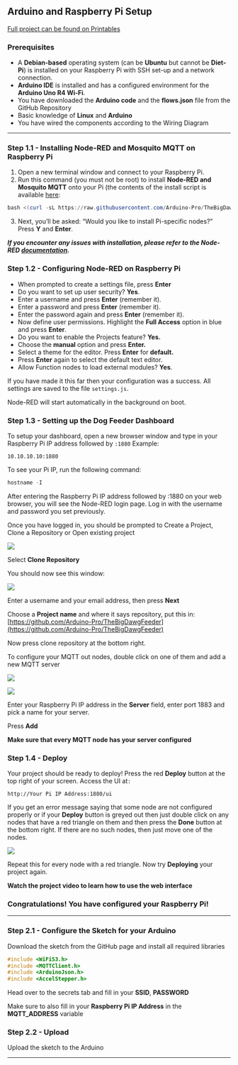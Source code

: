 ## Arduino and Raspberry Pi Setup

[Full project can be found on Printables](https://www.printables.com/model/1272698-the-big-dawg-feeder)

### Prerequisites

- A **Debian-based** operating system (can be **Ubuntu** but cannot be **Diet-Pi**) is installed on your Raspberry Pi with SSH set-up and a network connection.
- **Arduino IDE** is installed and has a configured environment for the **Arduino Uno R4 Wi-Fi**.
- You have downloaded the **Arduino code** and the **flows.json** file from the GitHub Repository
- Basic knowledge of **Linux** and **Arduino**
- You have wired the components according to the Wiring Diagram

---

### Step 1.1 - Installing Node-RED and Mosquito MQTT on Raspberry Pi

1. Open a new terminal window and connect to your Raspberry Pi.
2. Run this command (you must not be root) to install **Node-RED and Mosquito MQTT** onto your Pi (the contents of the install script is available [here](https://github.com/Arduino-Pro/The-Big-Dawg-Feeder/blob/main/install.sh): 

```powershell
bash <(curl -sL https://raw.githubusercontent.com/Arduino-Pro/TheBigDawgFeeder/main/install.sh)
```

3. Next, you’ll be asked: “Would you like to install Pi-specific nodes?” Press **Y** and **Enter**.

***If you encounter any issues with installation, please refer to the Node-RED [documentation](https://nodered.org/docs/getting-started/raspberrypi).***

### Step 1.2 - Configuring Node-RED on Raspberry Pi

- When prompted to create a settings file, press **Enter**
- Do you want to set up user security? **Yes**.
- Enter a username and press **Enter** (remember it).
- Enter a password and press **Enter** (remember it).
- Enter the password again and press **Enter** (remember it).
- Now define user permissions. Highlight the **Full Access** option in blue and press **Enter**.
- Do you want to enable the Projects feature? **Yes.**
- Choose the **manual** option and press **Enter.**
- Select a theme for the editor. Press **Enter** for **default.**
- Press **Enter** again to select the default text editor.
- Allow Function nodes to load external modules? **Yes**.

If you have made it this far then your configuration was a success. All settings are saved to the file `settings.js`.

Node-RED will start automatically in the background on boot.

### Step 1.3 - Setting up the Dog Feeder Dashboard

To setup your dashboard, open a new browser window and type in your Raspberry Pi IP address followed by `:1880` Example:

```plaintext
10.10.10.10:1880
```

To see your Pi IP, run the following command: 

```powershell
hostname -I
```

After entering the Raspberry Pi IP address followed by :1880 on your web browser, you will see the Node-RED login page. Log in with the username and password you set previously.

Once you have logged in, you should be prompted to Create a Project, Clone a Repository or Open existing project

![](https://static-file-service.macro.com/file/031a99f0-ffe2-41d6-ba38-76fd0e7448c6)

Select **Clone Repository**

You should now see this window:

![](https://static-file-service.macro.com/file/35da37ba-2c93-4f26-8669-5489ea8fe400)

Enter a username and your email address, then press **Next**

Choose a **Project name** and where it says repository, put this in: [https://github.com/Arduino-Pro/TheBigDawgFeeder](https://github.com/Arduino-Pro/TheBigDawgFeeder)

Now press clone repository at the bottom right.

To configure your MQTT out nodes, double click on one of them and add a new MQTT server

![](https://static-file-service.macro.com/file/05b5aa78-b02b-4e82-9167-e53bfab5fdc3)

![](https://static-file-service.macro.com/file/25c4a7ae-460d-41f3-bff5-5e6f46d39c97)

Enter your Raspberry Pi IP address in the **Server** field, enter port 1883 and pick a name for your server. 

Press **Add**

**Make sure that every MQTT node has your server configured**

### Step 1.4 - Deploy

Your project should be ready to deploy! Press the red **Deploy** button at the top right of your screen. Access the UI at`:`

```plaintext
http://Your Pi IP Address:1880/ui
```

If you get an error message saying that some node are not configured properly or if your **Deploy** button is greyed out then just double click on any nodes that have a red triangle on them and then press the **Done** button at the bottom right. If there are no such nodes, then just move one of the nodes.

![](https://static-file-service.macro.com/file/0ba50b23-d6d5-4b5d-9117-f037bc87b08e)

Repeat this for every node with a red triangle. Now try **Deploying** your project again.

**Watch the project video to learn how to use the web interface**

### Congratulations! You have configured your Raspberry Pi!

---

### Step 2.1 - Configure the Sketch for your Arduino

Download the sketch from the GitHub page and install all required libraries

```cpp
#include <WiFiS3.h>
#include <MQTTClient.h>
#include <ArduinoJson.h>
#include <AccelStepper.h>
```

Head over to the secrets tab and fill in your **SSID**, **PASSWORD**

Make sure to also fill in your **Raspberry Pi IP Address** in the **MQTT_ADDRESS** variable
### Step 2.2 - Upload

Upload the sketch to the Arduino

---
